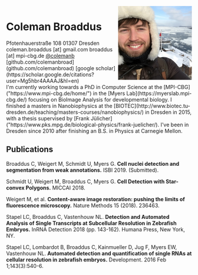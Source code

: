 <link rel="stylesheet" type="text/css" href="main.css">

<img src="imgs/canada_1.png" style="float: right; width: 200px">

# Coleman Broaddus

<div id="address">
Pfotenhauerstraße 108  
01307 Dresden
</div>

<div id="contact">
coleman.broaddus [at] gmail.com  
broaddus [at] mpi-cbg.de  
<a href="https://twitter.com/colemanb">@colemanb</a>  
[github.com/colemanbroad](github.com/colemanbroad)  
[google scholar](https://scholar.google.de/citations?user=Mg5hbr4AAAAJ&hl=en)  
</div>

<div style="clear: right;"></div>

<div id="bio">
I'm currently working towards a PhD in Computer Science at the [MPI-CBG]("https://www.mpi-cbg.de/home/") in the [Myers Lab](https://myerslab.mpi-cbg.de/) focusing on BioImage Analysis for developmental biology. 
I finished a masters in Nanobiophysics at the [BIOTEC](http://www.biotec.tu-dresden.de/teaching/masters-courses/nanobiophysics/) in Dresden in 2015, with a thesis supervised by [Frank Jülicher]("https://www.pks.mpg.de/biological-physics/frank-juelicher/). 
I've been in Dresden since 2010 after finishing an B.S. in Physics at Carnegie Mellon.
</div>

## Publications

Broaddus C, Weigert M, Schmidt U, Myers G. **Cell nuclei detection and segmentation from weak annotations.** ISBI 2019. (Submitted).  

Schmidt U, Weigert M, Broaddus C, Myers G. **Cell Detection with Star-convex Polygons.** MICCAI 2018.  

Weigert M, et al. **Content-aware image restoration: pushing the limits of fluorescence microscopy.** Nature Methods 15 (2018). 236463.  

Stapel LC, Broaddus C, Vastenhouw NL. **Detection and Automated Analysis of Single Transcripts at Subcellular Resolution in Zebrafish Embryos.** InRNA Detection 2018 (pp. 143-162). Humana Press, New York, NY.  

Stapel LC, Lombardot B, Broaddus C, Kainmueller D, Jug F, Myers EW, Vastenhouw NL. **Automated detection and quantification of single RNAs at cellular resolution in zebrafish embryos.** Development. 2016 Feb 1;143(3):540-6.  
